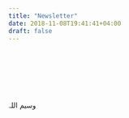 ```yaml
---
title: "Newsletter"
date: 2018-11-08T19:41:41+04:00
draft: false
---
```


<br><br><br><br><br><br>
وسیم اللہ
